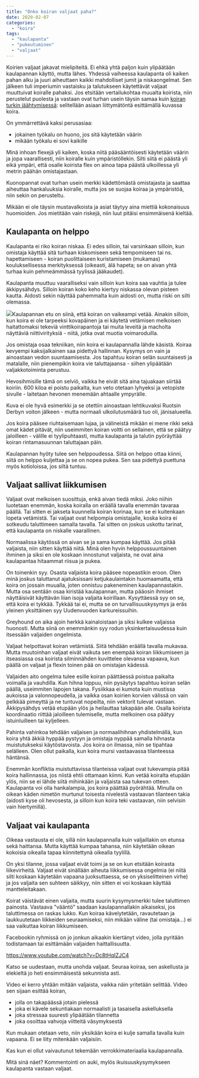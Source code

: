 ```yaml
---
title: "Onko koiran valjaat paha?"
date: 2020-02-07
categories: 
  - "koira"
tags: 
  - "kaulapanta"
  - "pukeutuminen"
  - "valjaat"
---
```


Koirien valjaat jakavat mielipiteitä. Ei ehkä yhtä paljon kuin ylipäätään kaulapannan käyttö, mutta lähes. Yhdessä vaiheessa kaulapanta oli kaiken pahan alku ja juuri aiheuttaen kaikki mahdolliset jumit ja niskaongelmat. Sen jälkeen tuli imperiumin vastaisku ja talutukseen käytettävät valjaat muuttuivat koiralle pahaksi. Jos etsitään vertailukohtaa muualta koirista, niin perustelut puolesta ja vastaan ovat turhan usein täysin samaa kuin [koiran turkin jäähtymisessä](https://www.katiska.eu/tieto/koira-turkki-tassut-kynnet/koira-turkki-iho/turkin-jaahtyminen/): selitellään asiaan liittymätöntä esittämällä kuvassa koira.

<!--more-->

On ymmärrettävä kaksi perusasiaa:

- jokainen työkalu on huono, jos sitä käytetään väärin
- mikään työkalu ei sovi kaikille

Minä inhoan flexejä yli kaiken, koska niitä pääsääntöisesti käytetään väärin ja jopa vaarallisesti, niin koiralle kuin ympäristöllekin. Silti siitä ei päästä yli eikä ympäri, että osalle koirista flex on ainoa tapa päästä ulkoillessa yli metrin päähän omistajastaan.

Kuonopannat ovat turhan usein merkki kädettömästä omistajasta ja saattaa aiheuttaa hankaluuksia koiralle, mutta jos se suojaa koiraa ja ympäristöä, niin sekin on perusteltu.

Mikään ei ole täysin mustavalkoista ja asiat täytyy aina miettiä kokonaisuus huomioiden. Jos mietitään vain riskejä, niin luut pitäisi ensimmäisenä kieltää.

## Kaulapanta on helppo

Kaulapanta ei riko koiran niskaa. Ei edes silloin, tai varsinkaan silloin, kun omistaja käyttää sitä turhaan kiskomiseen sekä tempomiseen tai ns. hapettamiseen - koiran puolittaiseen kuristamiseen (mukamas) kouluksellisessa merkityksessä (oikeasti, älä hapeta; se on aivan yhtä turhaa kuin pehmeämmässä tyylissä jääkaudet).

Kaulapanta muuttuu vaaralliseksi vain silloin kun koira saa vauhtia ja tulee äkkipysähdys. Silloin koiran koko keho kiertyy niskassa olevan pisteen kautta. Aidosti sekin näyttää pahemmalta kuin aidosti on, mutta riski on silti olemassa.

![](images/27336426_10156136590829375_3121714112391117642_n.jpg)Kaulapannan etu on siinä, että koiran on vaikeampi vetää. Ainakin silloin, kun koira ei ole tarpeeksi kovapäinen ja ei käytetä vetämisen melkoisen haitattomaksi tekeviä vinttikoirapantoja tai muita leveitä ja macholta näyttäviä niittivirityksiä - niitä, jotka ovat muotia voimaroduilla.

Jos omistaja osaa tekniikan, niin koira ei kaulapannalla lähde käsistä. Koiraa kevyempi kaksijalkainen saa pidettyä hallinnan. Kysymys on vain ja ainoastaan vedon suuntaamisesta. Jos tapahtuu koiran selän suuntaisesti ja matalalle, niin pienempikin koira vie taluttajaansa - siihen ylipäätään valjakkotoiminta perustuu.

Hevosihmisille tämä on selviö, vaikka he eivät sitä aina tajuakaan siirtää koiriin. 600 kiloa ei poistu paikalta, kun veto otetaan lyhyeksi ja vetopiste sivulle - laitetaan hevonen menemään ahtaalle ympyrälle.

Kuva ei ole hyvä esimerkki ja se otettiin ainoastaan lehtikuvaksi Ruotsin Derbyn voiton jälkeen - mutta normaali ulkoilutusmäärä tuo oli, jänisalueella.

Jos koira pääsee riuhtaisemaan lujaa, ja välineistä mikään ei mene rikki sekä omat kädet pitävät, niin useimmiten koiran voltti on sellainen, että se päätyy jaloilleen - välille ei tyylipuhtaasti, mutta kaulapanta ja talutin pyöräyttää koiran rintamasuunnan taluttajaan päin.

Kaulapannan hyöty tulee sen helppoudessa. Siitä on helppo ottaa kiinni, siitä on helppo kuljettaa ja se on nopea pukea. Sen saa pidettyä puettuna myös kotioloissa, jos siltä tuntuu.

## Valjaat sallivat liikkumisen

Valjaat ovat melkoisen suosittuja, enkä aivan tiedä miksi. Joko niihin luotetaan enemmän, koska koiralla on eräällä tavalla enemmän tavaraa päällä. Tai sitten ei jakseta kuunnella koiran korinaa, kun se ei kuitenkaan lopeta vetämistä. Tai valjaat ovat helpompia omistajalle, koska koira ei sotkeudu taluttimeen samalla tavalla. Tai sitten on joskus uskottu tarinat, että kaulapanta on niskalle vaarallinen.

Normaalissa käytössä on aivan se ja sama kumpaa käyttää. Jos pitää valjaista, niin sitten käyttää niitä. Minä olen hyvin helppoussuuntainen ihminen ja siksi en ole koskaan innostunut valjaista, ne ovat aina kaulapantaa hitaammat riisua ja pukea.

On toinenkin syy. Osasta valjaista koira pääsee nopeastikin eroon. Olen minä joskus taluttanut ajatuksissani ketjukaulaintakin huomaamatta, että koira on jossain muualla, joten onnistuu pakeneminen kaulapannastakin. Mutta osa sentään osaa kiristää kaulapannan, mutta pääosin ihmiset näyttäisivät käyttävän liian isoja valjaita koirillaan. Kysyttäessä syy on se, että koira ei tykkää. Tykkää tai ei, mutta se on turvallisuuskysymys ja eräs yleinen yksittäinen syy Uudenvuoden karkureissuihin.

Greyhound on aika ajoin herkkä kainaloistaan ja siksi kulkee valjaissa huonosti. Mutta siinä on enemmänkin syy rodun yksinkertaisuudessa kuin itsessään valjaiden ongelmista.

Valjaat helpottavat koiran vetämistä. Siitä tehdään eräällä tavalla mukavaa. Mutta muutoinhan valjaat eivät vaikuta sen enempää koiran liikkumiseen ja itseasiassa osa koirista silminnähden kuvittelee olevansa vapaava, kun päällä on valjaat ja flexin toinen pää on omistajan kädessä.

Valjaiden aito ongelma tulee esille koiran päättäessä poistua paikalta voimalla ja vauhdilla. Kun hihna loppuu, niin pysäytys tapahtuu koiran selän päällä, useimmiten lapojen takana. Fysiikkaa ei kumota kuin mustissa aukoissa ja valonnopeudella, ja vaikka osan koirien korvien välissä on vain pelkkää pimeyttä ja ne tuntuvat nopeilta, niin vektorit tulevat vastaan. Äkkipysähdys vetää etupään ylös ja heilauttaa takapään alle. Osalla koirista koordinaatio riittää jaloilleen tulemiselle, mutta melkoinen osa päätyy istuinluilleen tai kyljelleen.

Pahinta vahinkoa tehdään valjaisen ja normaalihihnan yhdistelmällä, kun koira yhtä äkkiä hyppää pystyyn ja omistaja nyppää samalla hihnasta muistutukseksi käytöstavoista. Jos koira on ilmassa, niin se tipahtaa selälleen. Olen ollut paikalla, kun koira mursi vastaavassa tilanteessa häntänsä.

Enemmän konfliktia muistuttavissa tilanteissa valjaat ovat tukevampia pitää koira hallinnassa, jos niistä ehtii ottamaan kiinni. Kun vetää koiralta etupään ylös, niin se ei lähde siitä mihinkään ja valjaista saa tukevan otteen. Kaulapanta voi olla hankalampia, jos koira päättää pyörähtää. Minulla on oikean käden nimetön murtunut toisesta nivelestä vastaavan tilanteen takia (aidosti kyse oli hevosesta, ja silloin kun koira teki vastaavan, niin selvisin vain hiertymillä).

## Valjaat vai kaulapanta

Oikeaa vastausta ei ole, sillä niin kaulapannalla kuin valjaillakin on etunsa sekä haittansa. Mutta käyttää kumpaa tahansa, niin käytetään oikean kokoisia oikealla tapaa kiinnitettynä oikealla tyylillä.

On yksi tilanne, jossa valjaat eivät toimi ja se on kun etsitään koirasta liikevirheitä. Valjaat eivät sinällään aiheuta liikkumisessa ongelmia (ei niitä silti koskaan käytetään vapaana juoksuttaessa, se on yksiselitteinen virhe) ja jos valjaita sen suhteen säikkyy, niin sitten ei voi koskaan käyttää mantteleitakaan.

Koirat väistävät einen valjaita, mutta suurin kysymysmerkki tulee taluttimen painosta. Vastaava "vääntö" saadaan kaulapannallakin aikaiseksi, jos taluttimessa on raskas lukko. Kun koiraa kävelytetään, ravautetaan ja laukkuutetaan liikkeiden seuraamiseksi, niin mikään väline (tai omistaja...) ei saa vaikuttaa koiran liikkumiseen.

Facebookin ryhmissä on jo jonkun aikaakin kiertänyt video, jolla pyritään todistamaan tai esittämään valjaiden haittallisuutta.

https://www.youtube.com/watch?v=Dc8tHqIZJC4

Katso se uudestaan, mutta unohda valjaat. Seuraa koiraa, sen askellusta ja elekieltä jo heti ensimmäisestä sekunnista asti.

Video ei kerro yhtään mitään valjaista, vaikka näin yritetään selittää. Video sen sijaan esittää koiran,

- jolla on takapäässä jotain pielessä
- joka ei kävele sekuntiakaan normaalisti ja tasaisella askelluksella
- joka stressaa suuresti ylipäätään tilannetta
- joka osoittaa vahvoja viitteitä väsymyksestä

Kun mukaan otetaan veto, niin yksikään koira ei kulje samalla tavalla kuin vapaana. Ei se liity mitenkään valjaisiin.

Kas kun ei ollut vaivautunut tekemään verrokkimateriaalia kaulapannalla.

Mitä sinä näet? Kommentointi on auki, mylös ikuisuuskysymykseen kaulapanta vastaan valjaat.
